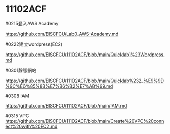 # 11102ACF


#0215登入AWS Academy

https://github.com/EISCFCU/Lab0_AWS-Academy.md

#0222建立wordpress(EC2) 

https://github.com/EISCFCU/11102ACF/blob/main/Quicklab1%23Wordpress.md

#0301靜態網站

https://github.com/EISCFCU/11102ACF/blob/main/Quicklab%232_%E9%9D%9C%E6%85%8B%E7%B6%B2%E7%AB%99.md

#0308 IAM

https://github.com/EISCFCU/11102ACF/blob/main/IAM.md

#0315 VPC
https://github.com/EISCFCU/11102ACF/blob/main/Create%20VPC%20connect%20with%20EC2.md
